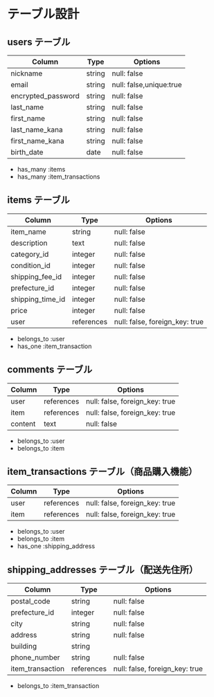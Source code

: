 # テーブル設計

## users テーブル

| Column       | Type       | Options                        |
| ------------ | ---------- | ------------------------------ |
| nickname     | string     | null: false                    |
| email        | string     | null: false,unique:true        |
| encrypted_password        | string     | null: false                    |
| last_name       | string | null: false                    |
| first_name      | string | null: false                    |
| last_name_kana  | string | null: false                    |
| first_name_kana | string | null: false                    |
| birth_date      | date   | null: false                    |

- has_many :items
- has_many :item_transactions

## items テーブル

| Column         | Type       | Options                        |
| -------------- | ---------- | ------------------------------ |
| item_name                | string     | null: false                    |
| description         | text       | null: false                    |
| category_id         | integer    | null: false                    |
| condition_id        | integer    | null: false                    |
| shipping_fee_id     | integer    | null: false                    |
| prefecture_id       | integer    | null: false                    |
| shipping_time_id    | integer    | null: false                    |
| price               | integer    | null: false                    |
| user                | references | null: false, foreign_key: true |

- belongs_to :user
- has_one :item_transaction

## comments テーブル

| Column   | Type       | Options                        |
| -------- | ---------- | ------------------------------ |
| user     | references | null: false, foreign_key: true |
| item     | references | null: false, foreign_key: true |
| content  | text       | null: false                    |

- belongs_to :user
- belongs_to :item

## item_transactions テーブル（商品購入機能）

| Column             | Type       | Options                        |
| ------------------ | ---------- | ------------------------------ |
| user               | references | null: false, foreign_key: true |
| item               | references | null: false, foreign_key: true |

- belongs_to :user
- belongs_to :item
- has_one :shipping_address

## shipping_addresses テーブル（配送先住所）

| Column             | Type       | Options                        |
| ------------------ | ---------- | ------------------------------ |
| postal_code        | string     | null: false                    |
| prefecture_id      | integer    | null: false                    |
| city               | string     | null: false                    |
| address            | string     | null: false                    |
| building           | string     |                                |
| phone_number       | string     | null: false                    |
| item_transaction   | references | null: false, foreign_key: true |

- belongs_to :item_transaction